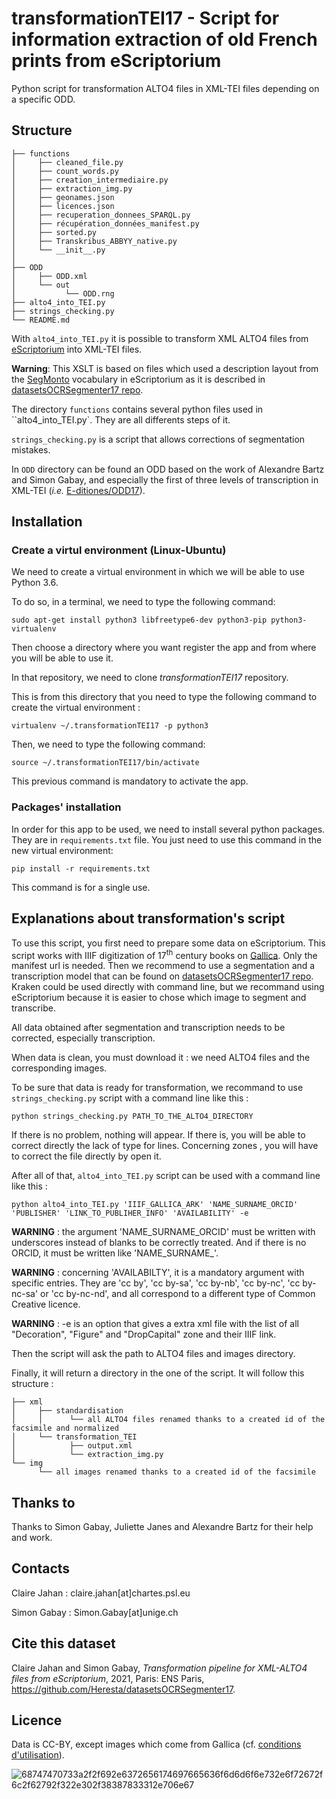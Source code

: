 # transformationTEI17 - Script for information extraction of old French prints from eScriptorium

Python script for transformation ALTO4 files in XML-TEI files depending on a specific ODD.

## Structure

```
├── functions
│     ├── cleaned_file.py
│     ├── count_words.py
│     ├── creation_intermediaire.py
│     ├── extraction_img.py
│     ├── geonames.json
│     ├── licences.json
│     ├── recuperation_donnees_SPARQL.py
│     ├── récupération_données_manifest.py
│     ├── sorted.py
│     ├── Transkribus_ABBYY_native.py
│     └── __init__.py
│ 
├── ODD
│     ├── ODD.xml
│     └── out
│           └── ODD.rng
├── alto4_into_TEI.py
├── strings_checking.py
└── README.md

```
With ``alto4_into_TEI.py`` it is possible to transform XML ALTO4 files from [eScriptorium](http://traces6.paris.inria.fr/) 
into XML-TEI files.

<b>Warning</b>: This XSLT is based on files which used a description layout from the [SegMonto](https://github.com/SegmOnto) 
vocabulary in eScriptorium as it is described in [datasetsOCRSegmenter17 repo](https://github.com/Heresta/datasetsOCRSegmenter17). 

The directory ``functions`` contains several python files used in ``alto4_into_TEI.py`. They are all differents steps of it.

``strings_checking.py`` is a script that allows corrections of segmentation mistakes.

In ``ODD`` directory can be found an ODD based on the work of Alexandre Bartz and Simon Gabay, and especially the first of three 
levels of transcription in XML-TEI (_i.e._ [E-ditiones/ODD17](https://github.com/e-ditiones/ODD17)).

## Installation
### Create a virtul environment (Linux-Ubuntu)
We need to create a virtual environment in which we will be able to use
 Python 3.6.

To do so, in a terminal, we need to type the following command: 

```shell
sudo apt-get install python3 libfreetype6-dev python3-pip python3-virtualenv
```

Then choose a directory where you want register the app and from where you 
will be able to use it. 

In that repository, we need to clone <i>transformationTEI17</i> repository.

This is from this directory that you need to type the following command to 
create the virtual environment :
 
```shell
virtualenv ~/.transformationTEI17 -p python3
```
Then, we need to type the following command:
```shell
source ~/.transformationTEI17/bin/activate
```
This previous command is mandatory to activate the app.

### Packages' installation
In order for this app to be used, we need to install several python packages. 
They are in `requirements.txt` file. You just need to use this command in the
new virtual environment:
```shell
pip install -r requirements.txt
```

This command is for a single use.

## Explanations about transformation's script

To use this script, you first need to prepare some data on eScriptorium. This script works with IIIF digitization of 17<sup>th</sup>
century books on [Gallica](gallica.bnf.fr). Only the manifest url is needed. Then we recommend to use a segmentation and a transcription
model that can be found on [datasetsOCRSegmenter17 repo](https://github.com/Heresta/datasetsOCRSegmenter17/Model). Kraken could be used 
directly with command line, but we recommand using eScriptorium because it is easier to chose which image to segment and transcribe.

All data obtained after segmentation and transcription needs to be corrected, especially transcription.

When data is clean, you must download it : we need ALTO4 files and the corresponding images.

To be sure that data is ready for transformation, we recommand to use ``strings_checking.py`` script with a command line like this :

``python strings_checking.py PATH_TO_THE_ALTO4_DIRECTORY``

If there is no problem, nothing will appear. If there is, you will be able to correct directly the lack of type for lines. Concerning zones
, you will have to correct the file directly by open it.

After all of that, ``alto4_into_TEI.py`` script can be used with a command line like this :

``python alto4_into_TEI.py 'IIIF_GALLICA_ARK' 'NAME_SURNAME_ORCID' 'PUBLISHER' 'LINK_TO_PUBLIHER_INFO' 'AVAILABILITY' -e`` 

<b>WARNING</b> : the argument 'NAME_SURNAME_ORCID' must be written with underscores instead of blanks to be correctly treated. And if there
is no ORCID, it must be written like 'NAME_SURNAME_'.

<b>WARNING</b> : concerning 'AVAILABILTY', it is a mandatory argument with specific entries. They are 'cc by', 'cc by-sa', 'cc by-nb',
 'cc by-nc', 'cc by-nc-sa' or 'cc by-nc-nd', and all correspond to a different type of Common Creative licence.

<b>WARNING</b> : -e is an option that gives a extra xml file with the list of all "Decoration", "Figure" and "DropCapital" zone and their
IIIF link.

Then the script will ask the path to ALTO4 files and images directory.

Finally, it will return a directory in the one of the script. It will follow this structure :

```
├── xml
│     ├── standardisation
│     │      └── all ALTO4 files renamed thanks to a created id of the facsimile and normalized
│     └── transformation_TEI
│            ├── output.xml
│    	     └── extraction_img.py
└── img
      └── all images renamed thanks to a created id of the facsimile
```
  

## Thanks to
Thanks to Simon Gabay, Juliette Janes and Alexandre Bartz for their help and work.

## Contacts
Claire Jahan : claire.jahan[at]chartes.psl.eu

Simon Gabay : Simon.Gabay[at]unige.ch

## Cite this dataset
Claire Jahan and Simon Gabay, _Transformation pipeline for XML-ALTO4 files from eScriptorium_, 2021, Paris: ENS Paris,  https://github.com/Heresta/datasetsOCRSegmenter17.

## Licence
Data is CC-BY, except images which come from Gallica (cf. [conditions d'utilisation](https://gallica.bnf.fr/edit/und/conditions-dutilisation-des-contenus-de-gallica)).

![68747470733a2f2f692e6372656174697665636f6d6d6f6e732e6f72672f6c2f62792f322e302f38387833312e706e67](https://user-images.githubusercontent.com/56683417/115237678-2150d080-a11d-11eb-903e-5a26587e12e1.png)
